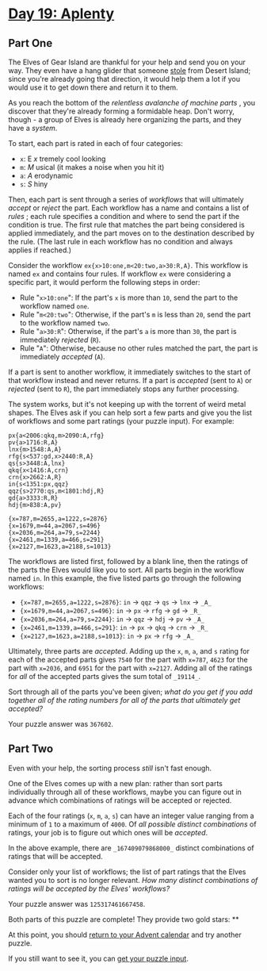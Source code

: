 # [Day 19: Aplenty](https://adventofcode.com/2023/day/19)

## Part One

The Elves of Gear Island are thankful for your help and send you on your way.
They even have a hang glider that someone [stole](https://adventofcode.com/2023/day/9) from Desert Island; since
you're already going that direction, it would help them a lot if you would use
it to get down there and return it to them.

As you reach the bottom of the _relentless avalanche of machine parts_ , you
discover that they're already forming a formidable heap. Don't worry, though -
a group of Elves is already here organizing the parts, and they have a
_system_.

To start, each part is rated in each of four categories:

* `x`: E _x_ tremely cool looking
* `m`: _M_ usical (it makes a noise when you hit it)
* `a`: _A_ erodynamic
* `s`: _S_ hiny

Then, each part is sent through a series of _workflows_ that will ultimately
_accept_ or _reject_ the part. Each workflow has a name and contains a list of
_rules_ ; each rule specifies a condition and where to send the part if the
condition is true. The first rule that matches the part being considered is
applied immediately, and the part moves on to the destination described by the
rule. (The last rule in each workflow has no condition and always applies if
reached.)

Consider the workflow `ex{x>10:one,m<20:two,a>30:R,A}`. This workflow is named
`ex` and contains four rules. If workflow `ex` were considering a specific
part, it would perform the following steps in order:

* Rule "`x>10:one`": If the part's `x` is more than `10`, send the part to the workflow named `one`.
* Rule "`m<20:two`": Otherwise, if the part's `m` is less than `20`, send the part to the workflow named `two`.
* Rule "`a>30:R`": Otherwise, if the part's `a` is more than `30`, the part is immediately _rejected_ (`R`).
* Rule "`A`": Otherwise, because no other rules matched the part, the part is immediately _accepted_ (`A`).

If a part is sent to another workflow, it immediately switches to the start of
that workflow instead and never returns. If a part is _accepted_ (sent to `A`)
or _rejected_ (sent to `R`), the part immediately stops any further
processing.

The system works, but it's not keeping up with the torrent of weird metal
shapes. The Elves ask if you can help sort a few parts and give you the list
of workflows and some part ratings (your puzzle input). For example:

    px{a<2006:qkq,m>2090:A,rfg}
    pv{a>1716:R,A}
    lnx{m>1548:A,A}
    rfg{s<537:gd,x>2440:R,A}
    qs{s>3448:A,lnx}
    qkq{x<1416:A,crn}
    crn{x>2662:A,R}
    in{s<1351:px,qqz}
    qqz{s>2770:qs,m<1801:hdj,R}
    gd{a>3333:R,R}
    hdj{m>838:A,pv}

    {x=787,m=2655,a=1222,s=2876}
    {x=1679,m=44,a=2067,s=496}
    {x=2036,m=264,a=79,s=2244}
    {x=2461,m=1339,a=466,s=291}
    {x=2127,m=1623,a=2188,s=1013}

The workflows are listed first, followed by a blank line, then the ratings of
the parts the Elves would like you to sort. All parts begin in the workflow
named `in`. In this example, the five listed parts go through the following
workflows:

* `{x=787,m=2655,a=1222,s=2876}`: `in` -> `qqz` -> `qs` -> `lnx` -> `_A_`
* `{x=1679,m=44,a=2067,s=496}`: `in` -> `px` -> `rfg` -> `gd` -> `_R_`
* `{x=2036,m=264,a=79,s=2244}`: `in` -> `qqz` -> `hdj` -> `pv` -> `_A_`
* `{x=2461,m=1339,a=466,s=291}`: `in` -> `px` -> `qkq` -> `crn` -> `_R_`
* `{x=2127,m=1623,a=2188,s=1013}`: `in` -> `px` -> `rfg` -> `_A_`

Ultimately, three parts are _accepted_. Adding up the `x`, `m`, `a`, and `s`
rating for each of the accepted parts gives `7540` for the part with `x=787`,
`4623` for the part with `x=2036`, and `6951` for the part with `x=2127`.
Adding all of the ratings for _all_ of the accepted parts gives the sum total
of `_19114_`.

Sort through all of the parts you've been given; _what do you get if you add
together all of the rating numbers for all of the parts that ultimately get
accepted?_

Your puzzle answer was `367602`.

## Part Two

Even with your help, the sorting process _still_ isn't fast enough.

One of the Elves comes up with a new plan: rather than sort parts individually
through all of these workflows, maybe you can figure out in advance which
combinations of ratings will be accepted or rejected.

Each of the four ratings (`x`, `m`, `a`, `s`) can have an integer value
ranging from a minimum of `1` to a maximum of `4000`. Of _all possible
distinct combinations_ of ratings, your job is to figure out which ones will
be _accepted_.

In the above example, there are `_167409079868000_` distinct combinations of
ratings that will be accepted.

Consider only your list of workflows; the list of part ratings that the Elves
wanted you to sort is no longer relevant. _How many distinct combinations of
ratings will be accepted by the Elves' workflows?_

Your puzzle answer was `125317461667458`.

Both parts of this puzzle are complete! They provide two gold stars: **

At this point, you should [return to your Advent calendar](https://adventofcode.com/2023) and try
another puzzle.

If you still want to see it, you can [get your puzzle input](https://adventofcode.com/2023/day/19/input).
